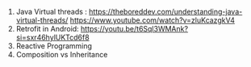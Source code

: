 1. Java Virtual threads :
   https://theboreddev.com/understanding-java-virtual-threads/
   https://www.youtube.com/watch?v=zluKcazgkV4
2. Retrofit in Android:
   https://youtu.be/t6Sql3WMAnk?si=sxr46hylUKTcd6f8
3. Reactive Programming 
4. Composition vs Inheritance 